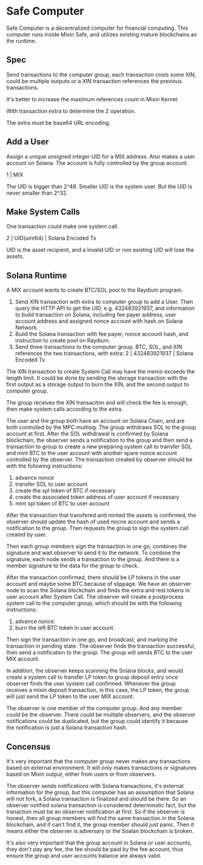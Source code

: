 # Safe Computer

Safe Computer is a decentralized computer for financial computing. This computer runs inside Mixin Safe, and utilizes existing mature blockchains as the runtime.

## Spec

Send transactions to the computer group, each transaction costs some XIN, could be multiple outputs or a XIN transaction references the previous transactions.

It's better to increase the maximum references count in Mixin Kernel.

With transaction extra to determine the 2 operation.

The extra must be base64 URL encoding.

## Add a User

Assign a unique unsigned integer UID for a MIX address. Also makes a user account on Solana. The account is fully controlled by the group account.

1 | MIX

The UID is bigger than 2^48. Smaller UID is the system user. But the UID is never smaller than 2^32.

## Make System Calls

One transaction could make one system call.

2 | UID(uint64) | Solana Encoded Tx

UID is the asset recipient, and a invalid UID or non existing UID will lose the assets.

## Solana Runtime

A MIX account wants to create BTC/SOL pool to the Raydium program.

1. Send XIN transaction with extra to computer group to add a User. Then query the HTTP API to get the UID, e.g. 432483921937, and information to build transaction on Solana, including fee payer address, user account address and assigned nonce account with hash on Solana Network.
2. Build the Solana transaction with fee payer, nonce account hash, and  instruction to create pool on Raydium.
3. Send three transactions to the computer group. BTC, SOL, and XIN references the two transactions, with extra: 2 | 432483921937 | Solana Encoded Tx

The XIN transaction to create System Call may have the memo exceeds the length limit. It could be done by sending the storage transaction with the first output as a storage output to burn the XIN, and the second output to computer group.

The group receives the XIN transaciton and will check the fee is enough, then make system calls according to the extra.

The user and the group both have an account on Solana Chain, and are both controlled by the MPC multisig. The group withdraws SOL to the group account at first. After the SOL withdrawal is confirmed by Solana blockchain, the observer sends a notification to the group and then send a transaction to group to create a new preparing system call to transfer SOL and mint BTC to the user account with another spare nonce account controlled by the observer. The transaction created by observer should be with the following instructions:

1. advance nonce
2. transfer SOL to user account
3. create the spl token of BTC if necessary
4. create the associated token address of user account if necessary
5. mint spl token of BTC to user account

After the transaction that transfered and minted the assets is confirmed, the observer should update the hash of used nocne account and sends a notification to the group. Then requests the group to sign the system call created by user.

Then each group members sign the transaction in one go, combines the signature and wait observer to send it to the network. To combine the signature, each node sends a transaction to the group. And there is a member signature to the data for the group to check. 

After the transaction confirmed, there should be LP tokens in the user account and maybe some BTC because of slippage. We have an observer node to scan the Solana blockchain and finds the extra and rest tokens in user account after System Call. The observer will create a postprocess system call to the computer group, which should be with the following instructions:

1. advance nonce.
2. burn the left BTC token in user account.

Then sign the transaction in one go, and broadcast, and marking the transaction in pending state. The observer finds the transaction successful, then send a notification to the group. The group will sends BTC to the user MIX account.

In addition, the observer keeps scanning the Solana blocks, and would create a system call to transfer LP token to group deposit entry once observer finds the user system call confirmed. Whenever the group receives a mixin deposit transaction, in this case, the LP token, the group will just send the LP token to the user MIX account.

The observer is one member of the computer group. And any member could be the observer. There could be multiple observers, and the observer notifications could be duplicated, but the group could identify it because the notification is just a Solana transaction hash.

## Concensus

It's very important that the computer group never makes any transactions based on external environment. It will only makes transactions or signatures based on Mixin output, either from users or from observers.

The observer sends notifications with Solana transactions, it's external information for the group, but this computer has an assumption that Solana will not fork, a Solana transaction is finalized and should be there. So an observer notified solana transaction is considered determinstic fact, but the tranaction must be an observer notification at first. So if the observer is honest, then all group members will find the same transaction in the Solana blockchain, and if can't find it, the group member should just panic. Then it means either the observer is adversary or the Soalan blockchain is broken.

It's also very important that the group account in Solana or user accounts, they don't pay any fee, the fee should be paid by the fee account, thus ensure the group and user accounts balance are always valid.
